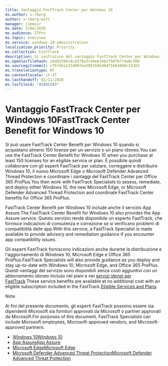 ```yaml
---
title: Vantaggio FastTrack Center per Windows 10
ms.author: v-rberg
author: v-rberg-msft
manager: jimmuir
ms.date: 2/04/2020
ms.audience: ITPro
ms.topic: overview
ms.service: windows-10-administration
localization_priority: Priority
ms.collection: FastTrack
description: Si usufruisce del vantaggio FastTrack Center per Windows 10 quando si acquistano * almeno* 150 licenze per un servizio o piano idoneo.
ms.openlocfilehash: 24dd159914cd370a3c40eb7482f9d7b774a0c308
ms.sourcegitcommit: cf6fd5a133d007ea395318540471691860c33303
ms.translationtype: HT
ms.contentlocale: it-IT
ms.lasthandoff: 02/11/2020
ms.locfileid: "41891543"
---
```

# <a name="fasttrack-center-benefit-for-windows-10"></a><span data-ttu-id="2f12d-103">Vantaggio FastTrack Center per Windows 10</span><span class="sxs-lookup"><span data-stu-id="2f12d-103">FastTrack Center Benefit for Windows 10</span></span>

<span data-ttu-id="2f12d-104">Si può usare FastTrack Center Benefit per Windows 10 quando si acquistano almeno 150 licenze per un servizio o un piano idoneo.</span><span class="sxs-lookup"><span data-stu-id="2f12d-104">You can use the FastTrack Center Benefit for Windows 10 when you purchase at least 150 licenses for an eligible service or plan.</span></span> <span data-ttu-id="2f12d-105">È possibile quindi collaborare con gli esperti FastTrack per valutare, correggere e distribuire Windows 10, il nuovo Microsoft Edge o Microsoft Defender Advanced Thread Protection e coordinare i vantaggi del FastTrack Center per Office 365 ProPlus.</span><span class="sxs-lookup"><span data-stu-id="2f12d-105">You then work with FastTrack Specialists to assess, remediate, and deploy either Windows 10, the new Microsoft Edge, or Microsoft Defender Advanced Thread Protection and coordinate FastTrack Center benefits for Office 365 ProPlus.</span></span> 

<span data-ttu-id="2f12d-106">FastTrack Center Benefit per Windows 10 include anche il servizio App Assure.</span><span class="sxs-lookup"><span data-stu-id="2f12d-106">The FastTrack Center Benefit for Windows 10 also provides the App Assure service.</span></span> <span data-ttu-id="2f12d-107">Questo servizio rende disponibile un esperto FastTrack, che fornisce indicazioni di consulenza e correzione se si verificano problemi di compatibilità delle app.</span><span class="sxs-lookup"><span data-stu-id="2f12d-107">With this service, a FastTrack Specialist is made available to provide advisory and remediation guidance if you encounter app compatibility issues.</span></span> 

<span data-ttu-id="2f12d-108">Gli esperti FastTrack forniscono indicazioni anche durante la distribuzione e l'aggiornamento di Windows 10, Microsoft Edge e Office 365 ProPlus.</span><span class="sxs-lookup"><span data-stu-id="2f12d-108">FastTrack Specialists will also provide guidance as you deploy and stay up-to-date with Windows 10, Microsoft Edge, and Office 365 ProPlus.</span></span> <span data-ttu-id="2f12d-109">Questi vantaggi del servizio sono disponibili senza costi aggiuntivi con un abbonamento idoneo incluso nei piani e nei [servizi idonei per FastTrack](M365-eligible-services-and-plans.md).</span><span class="sxs-lookup"><span data-stu-id="2f12d-109">These service benefits are available at no additional cost with an eligible subscription included in the FastTrack [Eligible Services and Plans](M365-eligible-services-and-plans.md).</span></span>
  
> [!NOTE]
> <span data-ttu-id="2f12d-110">Ai fini del presente documento, gli esperti FastTrack possono essere sia dipendenti Microsoft sia fornitori approvati da Microsoft o partner approvati da Microsoft.</span><span class="sxs-lookup"><span data-stu-id="2f12d-110">For purposes of this document, FastTrack Specialists can include Microsoft employees, Microsoft-approved vendors, and Microsoft-approved partners.</span></span> 
    
- [<span data-ttu-id="2f12d-111">Windows 10</span><span class="sxs-lookup"><span data-stu-id="2f12d-111">Windows 10</span></span>](Win-10-windows-10.md)
- [<span data-ttu-id="2f12d-112">App Assure</span><span class="sxs-lookup"><span data-stu-id="2f12d-112">App Assure</span></span>](Win-10-app-assure.md)
- [<span data-ttu-id="2f12d-113">Microsoft Edge</span><span class="sxs-lookup"><span data-stu-id="2f12d-113">Microsoft Edge</span></span>](Win-10-microsoft-edge.md)
- [<span data-ttu-id="2f12d-114">Microsoft Defender Advanced Threat Protection</span><span class="sxs-lookup"><span data-stu-id="2f12d-114">Microsoft Defender Advanced Threat Protection</span></span>](Win-10-microsoft-defender-atp.md)
  

  

 